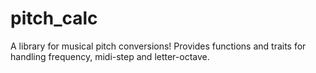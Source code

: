 pitch_calc
==========

A library for musical pitch conversions! Provides functions and traits for handling frequency, midi-step and letter-octave.


